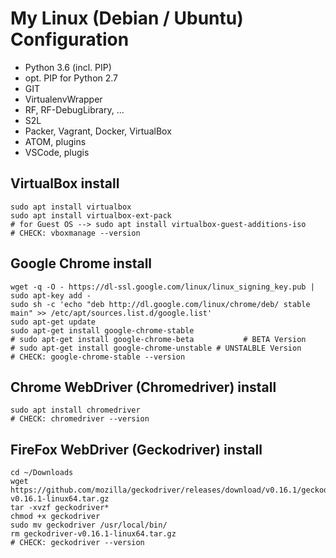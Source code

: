 # My Linux (Debian / Ubuntu) Configuration

- Python 3.6 (incl. PIP)
- opt. PIP for Python 2.7
- GIT
- VirtualenvWrapper
- RF, RF-DebugLibrary, ...
- S2L
- Packer, Vagrant, Docker, VirtualBox
- ATOM, plugins
- VSCode, plugis


VirtualBox install
------------------
```shell
sudo apt install virtualbox
sudo apt install virtualbox-ext-pack
# for Guest OS --> sudo apt install virtualbox-guest-additions-iso
# CHECK: vboxmanage --version
```


Google Chrome install
---------------------

```shell
wget -q -O - https://dl-ssl.google.com/linux/linux_signing_key.pub | sudo apt-key add -
sudo sh -c 'echo "deb http://dl.google.com/linux/chrome/deb/ stable main" >> /etc/apt/sources.list.d/google.list'
sudo apt-get update
sudo apt-get install google-chrome-stable
# sudo apt-get install google-chrome-beta           # BETA Version
# sudo apt-get install google-chrome-unstable # UNSTALBLE Version
# CHECK: google-chrome-stable --version
```


Chrome WebDriver (Chromedriver) install
---------------------------------------

```shell
sudo apt install chromedriver
# CHECK: chromedriver --version
```

FireFox WebDriver (Geckodriver) install
---------------------------------------
```shell
cd ~/Downloads
wget https://github.com/mozilla/geckodriver/releases/download/v0.16.1/geckodriver-v0.16.1-linux64.tar.gz
tar -xvzf geckodriver*
chmod +x geckodriver
sudo mv geckodriver /usr/local/bin/
rm geckodriver-v0.16.1-linux64.tar.gz
# CHECK: geckodriver --version
```
